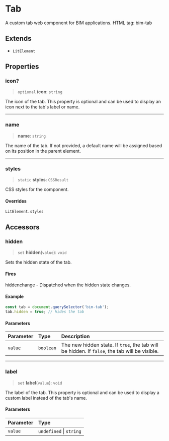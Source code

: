 # Tab

A custom tab web component for BIM applications. HTML tag: bim-tab

## Extends

- `LitElement`

## Properties

### icon?

> `optional` **icon**: `string`

The icon of the tab. This property is optional and can be used to display an icon next to the tab's label or name.

***

### name

> **name**: `string`

The name of the tab. If not provided, a default name will be assigned based on its position in the parent element.

***

### styles

> `static` **styles**: `CSSResult`

CSS styles for the component.

#### Overrides

`LitElement.styles`

## Accessors

### hidden

> `set` **hidden**(`value`): `void`

Sets the hidden state of the tab.

#### Fires

hiddenchange - Dispatched when the hidden state changes.

#### Example

```typescript
const tab = document.querySelector('bim-tab');
tab.hidden = true; // hides the tab
```

#### Parameters

| Parameter | Type | Description |
| :------ | :------ | :------ |
| `value` | `boolean` | The new hidden state. If `true`, the tab will be hidden. If `false`, the tab will be visible. |

***

### label

> `set` **label**(`value`): `void`

The label of the tab. This property is optional and can be used to display a custom label instead of the tab's name.

#### Parameters

| Parameter | Type |
| :------ | :------ |
| `value` | `undefined` \| `string` |
